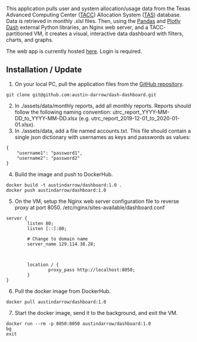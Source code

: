 This application pulls user and system allocation/usage data from the Texas Advanced Computing Center ([TACC](https://tacc.utexas.edu)) Allocation System ([TAS](https://tacc.utexas.edu/use-tacc/allocations/)) database. Data is retrieved in monthly .xlsl files. Then, using the [Pandas](https://pandas.pydata.org/docs/) and [Plotly Dash](https://dash.plotly.com/) external Python libraries, an Nginx web server, and a TACC-partitioned VM, it creates a visual, interactive data dashboard with filters, charts, and graphs.

The web app is currently hosted [here](http://129.114.38.28). Login is required.

Installation / Update
------------
1. On your local PC, pull the application files from the [GitHub repository](https://github.com/austin-darrow/dash-dashboard).
```
git clone git@github.com:austin-darrow/dash-dashboard.git
```
2. In ./assets/data/monthly reports, add all monthly reports. Reports should follow the following naming convention: utrc_report_YYYY-MM-DD_to_YYYY-MM-DD.xlsx (e.g. utrc_report_2019-12-01_to_2020-01-01.xlsx).
3. In ./assets/data, add a file named accounts.txt. This file should contain a single json dictionary with usernames as keys and passwords as values:
```
{
    "username1": "password1",
    "username2": "password2"
}
```
4. Build the image and push to DockerHub.
```
docker build -t austindarrow/dashboard:1.0 .
docker push austindarrow/dashboard:1.0
```
5. On the VM, setup the Nginx web server configuration file to reverse proxy at port 8050.
/etc/nginx/sites-available/dashboard.conf
```
server {
        listen 80;
        listen [::]:80;

        # Change to domain name
        server_name 129.114.38.28;



        location / {
                proxy_pass http://localhost:8050;
        }
}
```
6. Pull the docker image from DockerHub.
```
docker pull austindarrow/dashboard:1.0
```
7. Start the docker image, send it to the background, and exit the VM.
```
docker run --rm -p 8050:8050 austindarrow/dashboard:1.0
bg
exit
```
